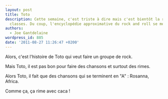 ```yaml
---
layout: post
title: Toto
description: Cette semaine, c'est triste à dire mais c'est bientôt la rentrée des
  classes. Du coup, l'encyclopédie approximative du rock and roll se met au niveau...
authors:
  - Joe Gantdelaine
wordpress_id: 885
date: '2011-08-27 11:26:47 +0200'
---
```

Alors, c'est l'histoire de Toto qui veut faire un groupe de rock.

Mais Toto, il est pas bon pour faire des chansons et surtout des rimes.

Alors Toto, il fait que des chansons qui se terminent en "A" : Rosanna, Africa.

Comme ça, ça rime avec caca !
